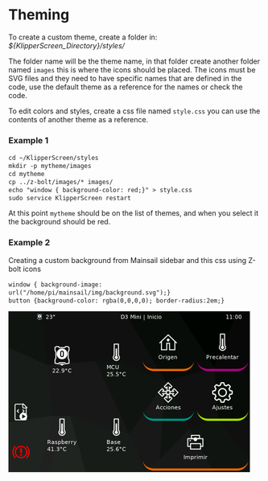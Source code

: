 # Theming

To create a custom theme, create a folder in: _${KlipperScreen_Directory}/styles/_

The folder name will be the theme name, in that folder create another folder named `images` this is where the icons should be placed. The icons must be SVG files and they need to have specific names that are defined in the code, use the default theme as a reference for the names or check the code.

To edit colors and styles, create a css file named `style.css` you can use the contents of another theme as a reference.

### Example 1

```
cd ~/KlipperScreen/styles
mkdir -p mytheme/images
cd mytheme
cp ../z-bolt/images/* images/
echo "window { background-color: red;}" > style.css
sudo service KlipperScreen restart
```

At this point `mytheme` should be on the list of themes, and when you select it the background should be red.


### Example 2

Creating a custom background from Mainsail sidebar and this css using Z-bolt icons

```
window { background-image: url("/home/pi/mainsail/img/background.svg");}
button {background-color: rgba(0,0,0,0); border-radius:2em;}
```

![Custom theme example with background](img/theme_example.png)

